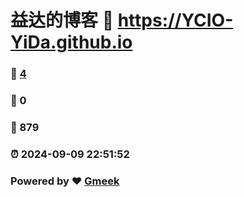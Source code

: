 # 益达的博客 :link: https://YCIO-YiDa.github.io 
### :page_facing_up: [4](https://YCIO-YiDa.github.io/tag.html) 
### :speech_balloon: 0 
### :hibiscus: 879 
### :alarm_clock: 2024-09-09 22:51:52 
### Powered by :heart: [Gmeek](https://github.com/Meekdai/Gmeek)
